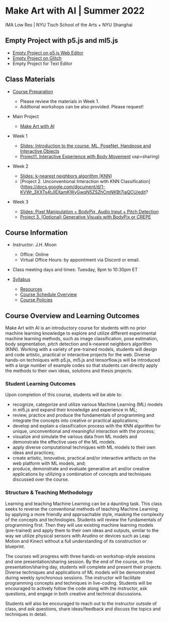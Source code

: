# Make Art with AI | Summer 2022
IMA Low Res | NYU Tisch School of the Arts + NYU Shanghai

## Empty Project with p5.js and ml5.js
* [Empty Project on p5.js Web Editor](https://editor.p5js.org/MOQN/sketches/2RIVSxae0)
* [Empty Project on Glitch](https://glitch.com/edit/#!/empty-project-ml5)
* Empty Project for Text Editor

## Class Materials
* [Course Preparation](https://docs.google.com/document/d/1OkArfwlWlIjAMlWhj6u7zHg19G9XxiaqrDXyquQl6XQ/edit#bookmark=id.6gser51buvmz)
  * Please review the materials in Week 1.
  * Addtional workshops can be also provided. Please request!

* Main Project
  * [Make Art with AI](https://docs.google.com/document/d/1wEHQckrIxtYHAeajhaSw7R-xvwDD1yiKfBmxzo8DmtA/edit?usp=sharing)

* Week 1
  * [Slides: Introduction to the course, ML, PoseNet, Handpose and Interactive Objects](https://docs.google.com/presentation/d/1hExSFOSWi6ZiNTTa6shv1atxcUyxjZ3i8HASBGqGqks/edit?usp=sharing)
  * [Project1. Interactive Experience with Body Movement](https://docs.google.com/document/d/1PQ4DxPPqXOn0XlG0NkESyouAs2oGpPp3FrQ7qoP1lcc/edit?usp=sharing) 
usp=sharing)

* Week 2
  * [Slides: k-nearest neighbors algorithm (KNN)](https://docs.google.com/presentation/d/1tuk5j6BX_bzvvEWaPtBI5PR9V4TipnsUYzDHUn3tzrU/edit?usp=sharing)
  * [Project 2. Unconventional Interaction with KNN Classification](https://docs.google.com/document/d/1-KVWr_3XXTs4tJIEXamKWyGwqN5ZSZhCmNKBt7iaQCU/edit?

* Week 3
  * [Slides: Pixel Manipulation + BodyPix,  Audio Input + Pitch Detection](https://docs.google.com/presentation/d/1RizR5VWvKvRpEMD45qQJYWkHNIGFKIdoEH0_WzzrziY/edit?usp=sharing)
  * [Project 3. (Optional) Generative Visuals with BodyPix or CREPE](https://docs.google.com/document/d/1RQB4pn9253Fx6-t1FRSgm14QiqnTjPnzf_mstdnUxHA/edit?usp=sharing)

## Course Information
* Instructor: J.H. Moon
  * Office: Online
  * Virtual Office Hours: by appointment via Discord or email.

* Class meeting days and times: Tuesday, 8pm to 10:30pm ET

* [Syllabus](https://docs.google.com/document/d/1OkArfwlWlIjAMlWhj6u7zHg19G9XxiaqrDXyquQl6XQ/edit?usp=sharing)
  * [Resources](https://docs.google.com/document/d/1OkArfwlWlIjAMlWhj6u7zHg19G9XxiaqrDXyquQl6XQ/edit#bookmark=id.vv8cfz9wl2zr)
  * [Course Schedule Overview](https://docs.google.com/document/d/1OkArfwlWlIjAMlWhj6u7zHg19G9XxiaqrDXyquQl6XQ/edit#bookmark=id.fryx8j1d3h84)
  * [Course Policies](https://docs.google.com/document/d/1OkArfwlWlIjAMlWhj6u7zHg19G9XxiaqrDXyquQl6XQ/edit#bookmark=id.3oncvm2vtsnu)

## Course Overview and Learning Outcomes
Make Art with AI is an introductory course for students with no prior machine learning knowledge to explore and utilize different experimental machine learning methods, such as image classification, pose estimation, body segmentation, pitch detection and k-nearest neighbors algorithm (KNN). Working with a variety of pre-trained models, students will design and code artistic, practical or interactive projects for the web. Diverse hands-on techniques with p5.js, ml5.js and tensorflow.js will be introduced with a large number of example codes so that students can directly apply the methods to their own ideas, solutions and thesis projects.
 
### Student Learning Outcomes
Upon completion of this course, students will be able to:
* recognize, categorize and utilize various Machine Learning (ML) models in ml5.js and expand their knowledge and experience in ML;
* review, practice and produce the fundamentals of programming and integrate the concepts into creative or practical applications;
* develop and explain a classification process with the KNN algorithm for unique, unconventional and meaningful interaction with the process;
* visualize and simulate the various data from ML models and demonstrate the effective uses of the ML models.
* apply diverse computational techniques with ML models to their own ideas and practices;
* create artistic, innovative, practical and/or interactive artifacts on the web platform with ML models, and;
* produce, demonstrate and evaluate generative art and/or creative applications by utilizing a combination of concepts and techniques discussed over the course.


### Structure & Teaching Methodology
Learning and teaching Machine Learning can be a daunting task. This class seeks to reverse the conventional methods of teaching Machine Learning by applying a more friendly and approachable style, masking the complexity of the concepts and technologies. Students will review the fundamentals of programming first. Then they will use existing machine learning models (pre-trained) and apply them to their own ideas and outputs, similar to the way we utilize physical sensors with Arudino or devices such as Leap Motion and Kinect without a full understanding of its construction or blueprint.

The courses will progress with three hands-on workshop-style sessions and one presentation/sharing session. By the end of the course, on the presentation/sharing day, students will complete and present their projects. Diverse techniques and applications of ML models will be demonstrated during weekly synchronous sessions. The instructor will facilitate programming concepts and techniques in live-coding. Students will be encouraged to actively follow the code along with the instructor, ask questions, and engage in both creative and technical discussions.

Students will also be encouraged to reach out to the instructor outside of class, and ask questions, share ideas/feedback and discuss the topics and techniques in detail.
